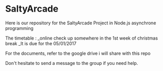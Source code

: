 # SaltyArcade

Here is our repository for the SaltyArcade Project in Node.js asynchrone programming

The timetable :
	_online check up somewhere in the 1st week of christmas break
	_It is due for the 05/01/2017

For the documents, refer to the google drive i will share with this repo

Don't hesitate to send a message to the group if you need help.
